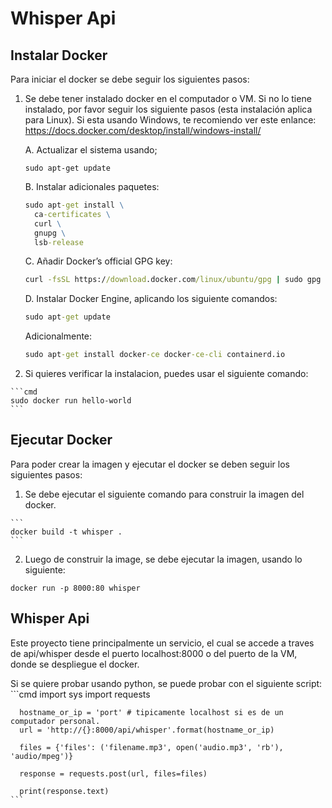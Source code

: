 # Whisper Api

## Instalar Docker 
Para iniciar el docker se debe seguir los siguientes pasos:

 1. Se debe tener instalado docker en el computador o VM. Si no lo tiene instalado, por favor seguir los siguiente pasos (esta instalación aplica para Linux). Si esta usando Windows, te recomiendo ver este enlance: https://docs.docker.com/desktop/install/windows-install/
    
    A. Actualizar el sistema usando;
    ```
    sudo apt-get update
    ```
    B. Instalar adicionales paquetes:
    ```cmd
    sudo apt-get install \
      ca-certificates \
      curl \
      gnupg \
      lsb-release
    ```
    C. Añadir Docker’s official GPG key:
    ```cmd
    curl -fsSL https://download.docker.com/linux/ubuntu/gpg | sudo gpg --dearmor -o /usr/share/keyrings/docker-archive-keyring.gpg
    ```    
    D. Instalar Docker Engine, aplicando los siguiente comandos:
    ```cmd
    sudo apt-get update
    ```   
    Adicionalmente:
    ```cmd
    sudo apt-get install docker-ce docker-ce-cli containerd.io
    ``` 

  2. Si quieres verificar la instalacion, puedes usar el siguiente comando:
  
    ```cmd
    sudo docker run hello-world
    ``` 

## Ejecutar Docker 

Para poder crear la imagen y ejecutar el docker se deben seguir los siguientes pasos:

  1. Se debe ejecutar el siguiente comando para construir la imagen del docker. 

    ```
    docker build -t whisper .
    ``` 
  2. Luego de construir la image, se debe ejecutar la imagen, usando lo siguiente:
  
    docker run -p 8000:80 whisper
    

## Whisper Api

Este proyecto tiene principalmente un servicio, el cual se accede a traves de api/whisper desde el puerto localhost:8000 o del puerto de la VM, donde se despliegue el docker. 

Si se quiere probar usando python, se puede probar con el siguiente script:
    ```cmd
      import sys
      import requests

      hostname_or_ip = 'port' # tipicamente localhost si es de un computador personal.
      url = 'http://{}:8000/api/whisper'.format(hostname_or_ip)

      files = {'files': ('filename.mp3', open('audio.mp3', 'rb'), 'audio/mpeg')}

      response = requests.post(url, files=files)

      print(response.text)
    ``` 


